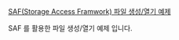 [SAF(Storage Access Framwork) 파일 생성/열기 예제](https://bictoselfdev.blogspot.com/2022/06/storageAccessFra.html)

SAF 를 활용한 파일 생성/열기 예제 입니다.
